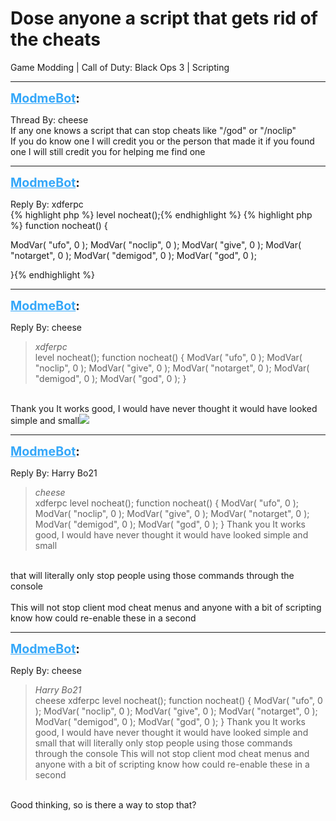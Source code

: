 # Dose anyone a script that gets rid of the cheats
Game Modding | Call of Duty: Black Ops 3 | Scripting

---
<strong style="font-size: 1.4em;"><span style="text-decoration: underline;text-decoration-color: #34a7f9;"><span style="color:#34a7f9;">ModmeBot</span></span>:</strong>

<p>Thread By: cheese<br />If any one knows a script that can stop cheats like &quot;/god&quot; or &quot;/noclip&quot;<br />If you do know one I will credit you or the person that made it if you found one I will still credit you for helping me find one</p>

---
<strong style="font-size: 1.4em;"><span style="text-decoration: underline;text-decoration-color: #34a7f9;"><span style="color:#34a7f9;">ModmeBot</span></span>:</strong>

<p>Reply By: xdferpc<br />{% highlight php %}
level nocheat();{% endhighlight %}
{% highlight php %}
function nocheat()
{


ModVar( "ufo", 0 ); 
ModVar( "noclip", 0 ); 
ModVar( "give", 0 ); 
ModVar( "notarget", 0 ); 
ModVar( "demigod", 0 );
ModVar( "god", 0 );

}{% endhighlight %}
</p>

---
<strong style="font-size: 1.4em;"><span style="text-decoration: underline;text-decoration-color: #34a7f9;"><span style="color:#34a7f9;">ModmeBot</span></span>:</strong>

<p>Reply By: cheese<br /><blockquote><em>xdferpc</em><br />level nocheat(); function nocheat() { ModVar( &quot;ufo&quot;, 0 ); ModVar( &quot;noclip&quot;, 0 ); ModVar( &quot;give&quot;, 0 ); ModVar( &quot;notarget&quot;, 0 ); ModVar( &quot;demigod&quot;, 0 ); ModVar( &quot;god&quot;, 0 ); }  </blockquote><br /> Thank you It works good, I would have never thought it would have looked simple and small<img style="max-width: 500px;" src="https://modme.co/emoticons/cool.png"></p>

---
<strong style="font-size: 1.4em;"><span style="text-decoration: underline;text-decoration-color: #34a7f9;"><span style="color:#34a7f9;">ModmeBot</span></span>:</strong>

<p>Reply By: Harry Bo21<br /><blockquote><em>cheese</em><br />xdferpc level nocheat(); function nocheat() { ModVar( &quot;ufo&quot;, 0 ); ModVar( &quot;noclip&quot;, 0 ); ModVar( &quot;give&quot;, 0 ); ModVar( &quot;notarget&quot;, 0 ); ModVar( &quot;demigod&quot;, 0 ); ModVar( &quot;god&quot;, 0 ); }    Thank you It works good, I would have never thought it would have looked simple and small </blockquote><br /> that will literally only stop people using those commands through the console<br /> <br />This will not stop client mod cheat menus and anyone with a bit of scripting know how could re-enable these in a second</p>

---
<strong style="font-size: 1.4em;"><span style="text-decoration: underline;text-decoration-color: #34a7f9;"><span style="color:#34a7f9;">ModmeBot</span></span>:</strong>

<p>Reply By: cheese<br /><blockquote><em>Harry Bo21</em><br />cheese xdferpc level nocheat(); function nocheat() { ModVar( &quot;ufo&quot;, 0 ); ModVar( &quot;noclip&quot;, 0 ); ModVar( &quot;give&quot;, 0 ); ModVar( &quot;notarget&quot;, 0 ); ModVar( &quot;demigod&quot;, 0 ); ModVar( &quot;god&quot;, 0 ); }    Thank you It works good, I would have never thought it would have looked simple and small   that will literally only stop people using those commands through the console   This will not stop client mod cheat menus and anyone with a bit of scripting know how could re-enable these in a second</blockquote><br /> Good thinking, so is there a way to stop that?</p>
